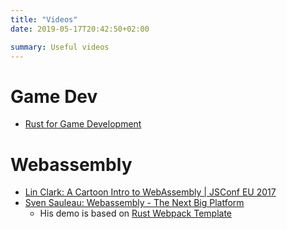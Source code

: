 ```yaml
---
title: "Videos"
date: 2019-05-17T20:42:50+02:00

summary: Useful videos
---
```


# Game Dev

* [Rust for Game Development](https://www.youtube.com/watch?v=0xiBflBdels)

# Webassembly

* [Lin Clark: A Cartoon Intro to WebAssembly | JSConf EU 2017](https://www.youtube.com/watch?v=HktWin_LPf4)
* [Sven Sauleau: Webassembly - The Next Big Platform](https://www.youtube.com/watch?v=8xhLsVVqchg)
  * His demo is based on [Rust Webpack Template](https://github.com/rustwasm/rust-webpack-template)